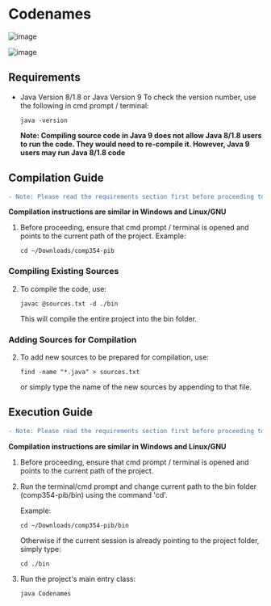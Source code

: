 # Codenames


![image](https://drive.google.com/uc?export=view&id=1iULsCRsBDgCbQs45UTBxQallmXX1vwEA)


![image](https://drive.google.com/uc?export=view&id=1Ny0GUSe5mrKGhEXX9AZ6cm-LiqWQMDCK)


## Requirements

- Java Version 8/1.8 or Java Version 9
	To check the version number, use the following in cmd prompt / terminal:
	```
	java -version
	```
	**Note: Compiling source code in Java 9 does not allow Java 8/1.8 users to run the code. They would need to re-compile it. However, Java 9 users may run Java 8/1.8 code**

## Compilation Guide

```diff
- Note: Please read the requirements section first before proceeding to any subsection
```
**Compilation instructions are similar in Windows and Linux/GNU**

1. Before proceeding, ensure that cmd prompt / terminal is opened and points to the current path of the project.
	Example:
	```
	cd ~/Downloads/comp354-pib
	```

### Compiling Existing Sources

2. To compile the code, use:
	```
	javac @sources.txt -d ./bin
	```
	This will compile the entire project into the bin folder.

### Adding Sources for Compilation

2. To add new sources to be prepared for compilation, use:
	```
	find -name "*.java" > sources.txt
	```

	or simply type the name of the new sources by appending to that file.

## Execution Guide

```diff
- Note: Please read the requirements section first before proceeding to any subsection
```
**Compilation instructions are similar in Windows and Linux/GNU**

1. Before proceeding, ensure that cmd prompt / terminal is opened and points to the current path of the project.

2. Run the terminal/cmd prompt and change current path to the bin folder (comp354-pib/bin) using the command 'cd'.

	Example:
	```
	cd ~/Downloads/comp354-pib/bin
	```

	Otherwise if the current session is already pointing to the project folder, simply type:
	```
	cd ./bin
	```

3. Run the project's main entry class:
	```
	java Codenames
	```
